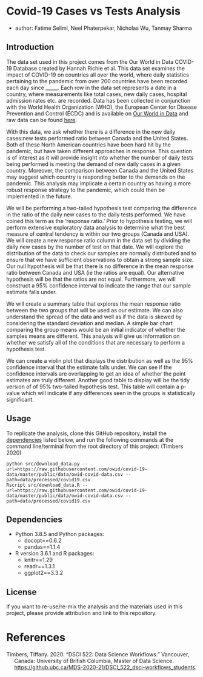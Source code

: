 Covid-19 Cases vs Tests Analysis
================

-   author: Fatime Selimi, Neel Phaterpekar, Nicholas Wu, Tanmay Sharma

## Introduction

The data set used in this project comes from the Our World in Data
COVID-19 Database created by Hannah Richie et al. This data set examines
the impact of COVID-19 on countries all over the world, where daily
statistics pertaining to the pandemic from over 200 countries have been
recorded each day since \_\_\_\_\_. Each row in the data set represents
a date in a country, where measurements like total cases, new daily
cases, hospital admission rates etc. are recorded. Data has been
collected in conjunction with the World Health Organization (WHO), the
European Center for Disease Prevention and Control (ECDC) and is
available on [Our World in Data](https://ourworldindata.org/coronavirus)
and raw data can be found
[here](https://raw.githubusercontent.com/owid/covid-19-data/master/public/data/owid-covid-data.csv).

With this data, we ask whether there is a difference in the new daily
cases:new tests performed ratio between Canada and the United States.
Both of these North American countries have been hard hit by the
pandemic, but have taken different approaches in response. This question
is of interest as it will provide insight into whether the number of
daily tests being performed is meeting the demand of new daily cases in
a given country. Moreover, the comparison between Canada and the United
States may suggest which country is responding better to the demands on
the pandemic. This analysis may implicate a certain country as having a
more robust response strategy to the pandemic, which could then be
implemented in the future.

We will be performing a two-tailed hypothesis test comparing the
difference in the ratio of the daily new cases to the daily tests
performed. We have coined this term as the ‘response ratio.’ Prior to
hypothesis testing, we will perform extensive exploratory data analysis
to determine what the best measure of central tendency is within our two
groups (Canada and USA). We will create a new response ratio column in
the data set by dividing the daily new cases by the number of test on
that date. We will explore the distribution of the data to check our
samples are normally distributed and to ensure that we have sufficient
observations to obtain a strong sample size. Our null hypothesis will be
that there is no difference in the mean response ratio between Canada
and USA (ie the ratios are equal). Our alternative hypothesis will be
that the ratios are not equal. Furthermore, we will construct a 95%
confidence interval to indicate the range that our sample estimate falls
under.

We will create a summary table that explores the mean response ratio
between the two groups that will be used as our estimate. We can also
understand the spread of the data and well as if the data is skewed by
considering the standard deviation and median. A simple bar chart
comparing the group means would be an initial indicator of whether the
samples means are different. This analysis will give us information on
whether we satisfy all of the conditions that are necessary to perform a
hypothesis test.

We can create a violin plot that displays the distribution as well as
the 95% confidence interval that the estimate falls under. We can see if
the confidence intervals are overlapping to get an idea of whether the
point estimates are truly different. Another good table to display will
be the tidy version of of 95% two-tailed hypothesis test. This table
will contain a p-value which will indicate if any differences seen in
the groups is statistically significant.

## Usage

To replicate the analysis, clone this GitHub repository, install the
[dependencies](#dependencies) listed below, and run the following
commands at the command line/terminal from the root directory of this
project: (Timbers 2020)

    python src/download_data.py --url=https://raw.githubusercontent.com/owid/covid-19-data/master/public/data/owid-covid-data.csv --path=data/processed/covid19.csv
    Rscript src/download_data.R --url=https://raw.githubusercontent.com/owid/covid-19-data/master/public/data/owid-covid-data.csv --path=data/processed/covid19.csv

## Dependencies

-   Python 3.8.5 and Python packages:
    -   docopt==0.6.2
    -   pandas==1.1.4
-   R version 3.6.1 and R packages:
    -   knitr==1.29
    -   readr==1.3.1
    -   ggplot2==3.3.2

## License

If you want to re-use/re-mix the analysis and the materials used in this
project, please provide attribution and link to this repository.

# References

<div id="refs" class="references csl-bib-body hanging-indent">

<div id="ref-dsci-522" class="csl-entry">

Timbers, Tiffany. 2020. “DSCI 522: Data Science Workflows.” Vancouver,
Canada: University of British Columbia, Master of Data Science.
<https://github.ubc.ca/MDS-2020-21/DSCI_522_dsci-workflows_students>.

</div>

</div>
